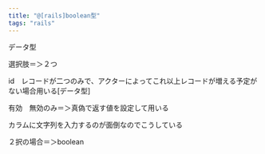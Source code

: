 ```yaml
---
title: "@[rails]boolean型"
tags: "rails"
---
```


データ型

選択肢＝＞２つ

id　レコードが二つのみで、アクターによってこれ以上レコードが増える予定がない場合用いる[データ型]

有効　無効のみ＝＞真偽で返す値を設定して用いる

カラムに文字列を入力するのが面倒なのでこうしている

２択の場合＝＞boolean
